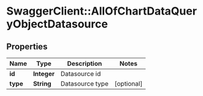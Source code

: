 # SwaggerClient::AllOfChartDataQueryObjectDatasource

## Properties
Name | Type | Description | Notes
------------ | ------------- | ------------- | -------------
**id** | **Integer** | Datasource id | 
**type** | **String** | Datasource type | [optional] 


